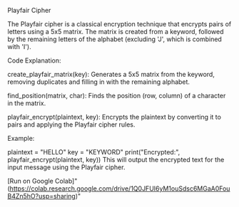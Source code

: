 Playfair Cipher

The Playfair cipher is a classical encryption technique that encrypts pairs of letters using a 5x5 matrix. The matrix is created from a keyword, followed by the remaining letters of the alphabet (excluding 'J', which is combined with 'I').

Code Explanation:

create_playfair_matrix(key): Generates a 5x5 matrix from the keyword, removing duplicates and filling in with the remaining alphabet.

find_position(matrix, char): Finds the position (row, column) of a character in the matrix.

playfair_encrypt(plaintext, key): Encrypts the plaintext by converting it to pairs and applying the Playfair cipher rules.


Example:

plaintext = "HELLO"
key = "KEYWORD"
print("Encrypted:", playfair_encrypt(plaintext, key))
This will output the encrypted text for the input message using the Playfair cipher.


[Run on Google Colab]"(https://colab.research.google.com/drive/1Q0JFUI6yM1ouSdsc6MGaA0FouB4Zn5hO?usp=sharing)" 
